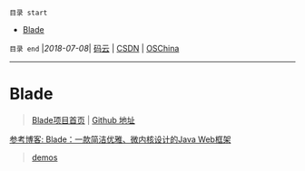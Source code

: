 `目录 start`
 
- [Blade](#blade)

`目录 end` |_2018-07-08_| [码云](https://gitee.com/gin9) | [CSDN](http://blog.csdn.net/kcp606) | [OSChina](https://my.oschina.net/kcp1104)
****************************************
# Blade
> [Blade项目首页](https://lets-blade.com/) | [Github 地址](https://github.com/lets-blade/blade)


[参考博客: Blade：一款简洁优雅、微内核设计的Java Web框架](http://hao.jobbole.com/bladejava/)

> [demos](https://github.com/lets-blade/blade-demos)


